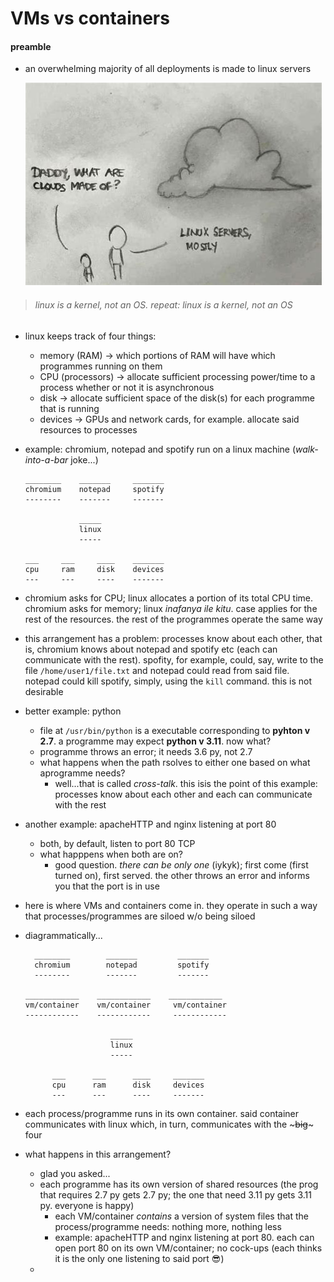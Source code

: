 # VMs vs containers

#### preamble
* an overwhelming majority of all deployments is made to linux servers
    
    <img src="cloud.jpeg"/>

> ###### linux is a kernel, not an OS. repeat: linux is a kernel, not an OS

* linux keeps track of four things:
    * memory (RAM) -> which portions of RAM will have which programmes running on them 
    * CPU (processors) -> allocate sufficient processing power/time to a process whether or not it is asynchronous
    * disk -> allocate sufficient space of the disk(s) for each programme that is running 
    * devices -> GPUs and network cards, for example. allocate said resources to processes

* example: chromium, notepad and spotify run on a linux machine (*walk-into-a-bar* joke...)

    ```text
    ________    _______     _______
    chromium    notepad     spotify
    --------    -------     -------

                _____
                linux
                -----

    ___     ___     ____    _______
    cpu     ram     disk    devices
    ---     ---     ----    -------

    ```

* chromium asks for CPU; linux allocates a portion of its total CPU time. chromium asks for memory; linux *inafanya ile kitu*. case applies for the rest of the resources. the rest of the programmes operate the same way
* this arrangement has a problem: processes know about each other, that is, chromium knows about notepad and spotify etc (each can communicate with the rest). spofity, for example, could, say, write to the file `/home/user1/file.txt` and notepad could read from said file. notepad could kill spotify, simply, using the `kill` command. this is not desirable
* better example: python
    * file at `/usr/bin/python` is a executable corresponding to **pyhton v 2.7**. a programme may expect **python v 3.11**. now what? 
    * programme throws an error; it needs 3.6 py, not 2.7
    * what happens when the path rsolves to either one based on what aprogramme needs?
        * well...that is called *cross-talk*. this isis the point of this example: processes know about each other and each can communicate with the rest
* another example: apacheHTTP and nginx listening at port 80
    * both, by default, listen to port 80 TCP
    * what happpens when both are on?
        * good question. *there can be only one* (iykyk); first come (first turned on), first served. the other throws an error and informs you that the port is in use
* here is where VMs and containers come in. they operate in such a way that processes/programmes are siloed w/o being siloed
* diagrammatically...


    ```text
      ________        _______         _______
      chromium        notepad         spotify
      --------        -------         -------

    ____________    ____________    ____________
    vm/container    vm/container     vm/container
    ------------    ------------     ------------

                       _____
                       linux
                       -----

          ___      ___      ____     _______
          cpu      ram      disk     devices
          ---      ---      ----     -------

    ```

* each process/programme runs in its own container. said container communicates with linux which, in turn, communicates with the ~~~big~~~ four
* what happens in this arrangement?
    * glad you asked...
    * each programme has its own version of shared resources (the prog that requires 2.7 py gets 2.7 py; the one that need 3.11 py gets 3.11 py. everyone is happy)
        * each VM/container *contains* a version of system files that the process/programme needs: nothing more, nothing less
        * example: apacheHTTP and nginx listening at port 80. each can open port 80 on its own VM/container; no cock-ups (each thinks it is the only one listening to said port :sunglasses:)
    * 